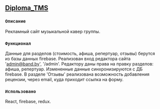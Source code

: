 ## [Diploma_TMS](https://SiarheiBalt.github.io/Diploma_TMS)

### `Описание`

Рекламный сайт музыкальной кавер группы.

### `Функционал`

Данные для разделов (стоимость, афиша, репертуар, отзывы) берутся из базы данных firebase. Реализован вход редактора сайта 'admin@band.by', '/admin'. Редактору даны права на правку разделов: афиша, репертуар. Измененные данные синхронизируются с ДБ firebase. В разделе 'Отзывы' реализована возможность добавления рецензии, через email, куда приходит ссылка на форму.

### `Использовано`

React, firebase, redux.
